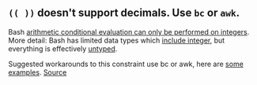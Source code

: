 ## `(( ))` doesn't support decimals. Use `bc` or `awk`.

Bash [arithmetic conditional evaluation can only be performed on integers](https://www.tldp.org/LDP/abs/html/comparison-ops.html). More detail: Bash has limited data types which [include integer](http://www.tldp.org/LDP/abs/html/declareref.html), but everything is effectively [untyped](http://www.tldp.org/LDP/abs/html/untyped.html).

Suggested workarounds to this constraint use bc or awk, here are 
[some examples](https://stackoverflow.com/questions/11237794/how-to-compare-two-decimal-numbers-in-bash-awk).
[Source](https://github.com/koalaman/shellcheck/wiki/SC2079)

